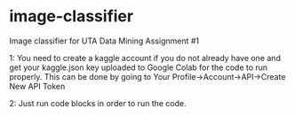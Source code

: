 # image-classifier
Image classifier for UTA Data Mining Assignment #1

1: You need to create a kaggle account if you do not already have one and get your kaggle.json key uploaded to Google Colab for the code to run properly.
  This can be done by going to Your Profile->Account->API->Create New API Token

2: Just run code blocks in order to run the code.
